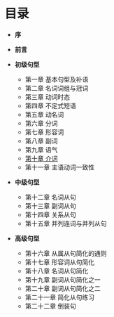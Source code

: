 # 目录

* <b>序</b>
* <b>前言</b>

* <b>初级句型</b>
  * 第一章 基本句型及补语
  * 第二章 名词词组与冠词
  * 第三章 动词时态
  * 第四章 不定式短语
  * 第五章 动名词
  * 第六章 分词
  * 第七章 形容词
  * 第八章 副词
  * 第九章 语气
  * [第十章 介词](https://zhusandiao.gitbooks.io/grammar-club/content/di_shi_zhang_jie_xi_ci.html)
  * 第十一章 主语动词一致性


* <b>中级句型</b>
  * 第十二章 名词从句
  * 第十三章 副词从句
  * 第十四章 关系从句
  * 第十五章 并列连词与并列从句
 
 
* <b>高级句型</b>
  * 第十六章 从属从句简化的通则
  * 第十七章 形容词从句简化
  * 第十八章 名词从句简化
  * 第十九章 副词从句简化之一
  * 第二十章 副词从句简化之二
  * 第二十一章 简化从句练习
  * 第二十二章 倒装句